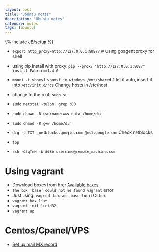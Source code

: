 ```yaml
---
layout: post
title: "Ubuntu notes"
description: "Ubuntu notes"
category: notes
tags: [ubuntu]
---
```

{% include JB/setup %}

- `export http_proxy=http://127.0.0.1:8087/` # Using goagent proxy for shell
- using pip install with proxy:  `pip --proxy "http://127.0.0.1:8087" install Fabric==1.4.0`

- `mount -t vboxsf vboxsf_in_windows /mnt/shared` # let it auto, insert it into `/etc/init.d/rcs`
Change hosts in /etc/host
- change to the root: `sudo su`
- `sudo netstat -tulpn| grep :80`
- `sudo chown -R username:www-data /home/dir`
- `sudo chmod -R g+w /home/dir`
- `dig -t TXT _netblocks.google.com @ns1.google.com` Check netblocks
- `top`
- `ssh -C2qTnN -D 8080 username@remote_machine.com`


Using vagrant
=============
- Download boxes from hrer [Available boxes](https://github.com/mitchellh/vagrant/wiki/Available-Vagrant-Boxes)
- `the box 'base' could not be found vagrant` error
- Just using: `vagrant box add base lucid32.box`  
- `vagrant box list`
- `vagrant init lucid32`
- `vagrant up`

Centos/Cpanel/VPS
===========
- [Set up mail MX record](http://www.webhostgear.com/272.html)
